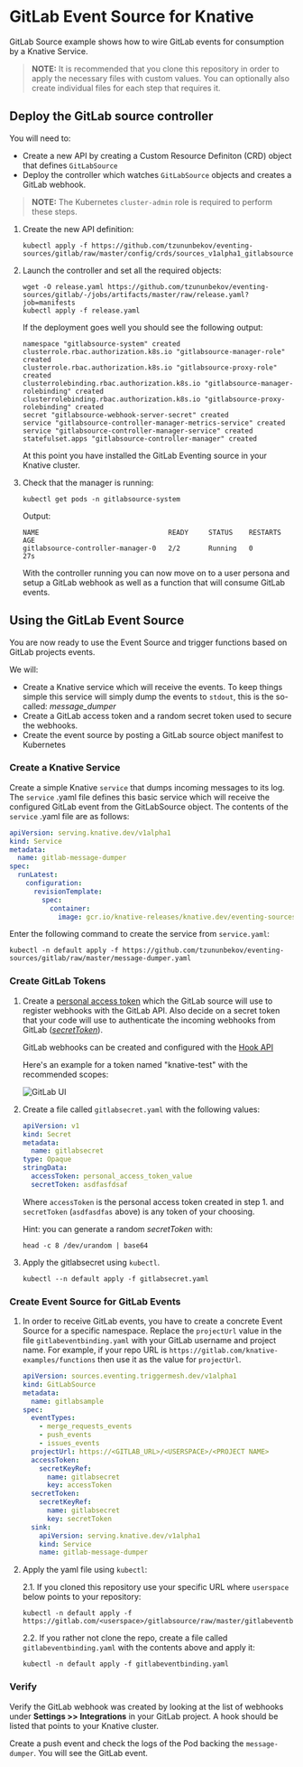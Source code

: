 # GitLab Event Source for Knative

GitLab Source example shows how to wire GitLab events for consumption
by a Knative Service.

> **NOTE:** It is recommended that you clone this repository in order to apply the necessary files with custom values. You can optionally also create individual files for each step that requires it.

## Deploy the GitLab source controller

You will need to:

* Create a new API by creating a Custom Resource Definiton (CRD) object that defines `GitLabSource`
* Deploy the controller which watches `GitLabSource` objects and creates a GitLab webhook.

> **NOTE:** The Kubernetes `cluster-admin` role is required to perform these steps.

1. Create the new API definition:

    ```shell
    kubectl apply -f https://github.com/tzununbekov/eventing-sources/gitlab/raw/master/config/crds/sources_v1alpha1_gitlabsource.yaml
    ```

2. Launch the controller and set all the required objects:

    ```shell
    wget -O release.yaml https://github.com/tzununbekov/eventing-sources/gitlab/-/jobs/artifacts/master/raw/release.yaml?job=manifests
    kubectl apply -f release.yaml
    ```

    If the deployment goes well you should see the following output:

    ```
    namespace "gitlabsource-system" created
    clusterrole.rbac.authorization.k8s.io "gitlabsource-manager-role" created
    clusterrole.rbac.authorization.k8s.io "gitlabsource-proxy-role" created
    clusterrolebinding.rbac.authorization.k8s.io "gitlabsource-manager-rolebinding" created
    clusterrolebinding.rbac.authorization.k8s.io "gitlabsource-proxy-rolebinding" created
    secret "gitlabsource-webhook-server-secret" created
    service "gitlabsource-controller-manager-metrics-service" created
    service "gitlabsource-controller-manager-service" created
    statefulset.apps "gitlabsource-controller-manager" created
    ```

    At this point you have installed the GitLab Eventing source in your Knative cluster.

3. Check that the manager is running:

    ```shell
    kubectl get pods -n gitlabsource-system
    ```

    Output:

    ```shell
    NAME                                READY     STATUS    RESTARTS   AGE
    gitlabsource-controller-manager-0   2/2       Running   0          27s
    ```

    With the controller running you can now move on to a user persona and setup a GitLab webhook as well as a function that will consume GitLab events.

## Using the GitLab Event Source

You are now ready to use the Event Source and trigger functions based on GitLab projects events.

We will:

* Create a Knative service which will receive the events. To keep things simple this service will simply dump the events to `stdout`, this is the so-called: _message_dumper_
* Create a GitLab access token and a random secret token used to secure the webhooks.
* Create the event source by posting a GitLab source object manifest to Kubernetes

### Create a Knative Service

Create a simple Knative `service` that dumps incoming messages to its log. The `service` .yaml file
defines this basic service which will receive the configured GitLab event from the GitLabSource object. 
The contents of the `service` .yaml file are as follows:

```yaml
apiVersion: serving.knative.dev/v1alpha1
kind: Service
metadata:
  name: gitlab-message-dumper
spec:
  runLatest:
    configuration:
      revisionTemplate:
        spec:
          container:
            image: gcr.io/knative-releases/knative.dev/eventing-sources/cmd/message_dumper
```

Enter the following command to create the service from `service.yaml`:

```shell
kubectl -n default apply -f https://github.com/tzununbekov/eventing-sources/gitlab/raw/master/message-dumper.yaml
```

### Create GitLab Tokens

1. Create a [personal access token](https://docs.gitlab.com/ee/user/profile/personal_access_tokens.html)
which the GitLab source will use to register webhooks with the GitLab API. 
Also decide on a secret token that your code will use to authenticate the
incoming webhooks from GitLab ([_secretToken_](https://docs.gitlab.com/ee/user/project/integrations/webhooks.html#secret-token)).

    GitLab webhooks can be created and configured with the [Hook API](https://docs.gitlab.com/ee/api/projects.html#hooks)

    Here's an example for a token named "knative-test" with the
    recommended scopes:

    ![GitLab UI](personal_access_token.png "GitLab personal access token screenshot")

2. Create a file called `gitlabsecret.yaml` with the following values:

    ```yaml
    apiVersion: v1
    kind: Secret
    metadata:
      name: gitlabsecret
    type: Opaque
    stringData:
      accessToken: personal_access_token_value
      secretToken: asdfasfdsaf
    ```

    Where `accessToken` is the personal access token created in step 1. and `secretToken` (`asdfasdfas` above) is any token of your choosing.
    
    Hint: you can generate a random _secretToken_ with:

    ```shell
    head -c 8 /dev/urandom | base64
    ```

3. Apply the gitlabsecret using `kubectl`.

    ```shell
    kubectl --n default apply -f gitlabsecret.yaml
    ```

### Create Event Source for GitLab Events

1. In order to receive GitLab events, you have to create a concrete Event
Source for a specific namespace. Replace the `projectUrl` value in the file `gitlabeventbinding.yaml`
  with your GitLab username and project name. For example, if your repo URL is 
  `https://gitlab.com/knative-examples/functions` then use it as the value for `projectUrl`.

    ```yaml
    apiVersion: sources.eventing.triggermesh.dev/v1alpha1
    kind: GitLabSource
    metadata:
      name: gitlabsample
    spec:
      eventTypes:
        - merge_requests_events
        - push_events
        - issues_events
      projectUrl: https://<GITLAB_URL>/<USERSPACE>/<PROJECT NAME>
      accessToken:
        secretKeyRef:
          name: gitlabsecret
          key: accessToken
      secretToken:
        secretKeyRef:
          name: gitlabsecret
          key: secretToken
      sink:
        apiVersion: serving.knative.dev/v1alpha1
        kind: Service
        name: gitlab-message-dumper
    ```

2. Apply the yaml file using `kubectl`:

    2.1. If you cloned this repository use your specific URL where `userspace` below points to your repository:

    ```shell
    kubectl -n default apply -f https://gitlab.com/<userspace>/gitlabsource/raw/master/gitlabeventbinding.yaml
    ```

    2.2. If you rather not clone the repo, create a file called `gitlabeventbinding.yaml` with the contents above and apply it:

    ```shell
    kubectl -n default apply -f gitlabeventbinding.yaml
    ```

### Verify

Verify the GitLab webhook was created by looking at the list of
webhooks under **Settings >> Integrations** in your GitLab project. A hook
should be listed that points to your Knative cluster.

Create a push event and check the logs of the Pod backing the `message-dumper`. You will see the GitLab event.

